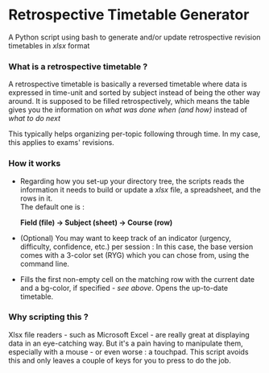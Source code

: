 # Retrospective Timetable Generator
A Python script using bash to generate and/or update retrospective revision timetables in *xlsx* format

### What is a retrospective timetable ?
A retrospective timetable is basically a reversed timetable where data is expressed in time-unit and sorted by subject instead of being the other way around. 
It is supposed to be filled retrospectively, which means the table gives you the information on *what was done when (and how)* instead of *what to do next*

This typically helps organizing per-topic following through time. In my case, this applies to exams' revisions.  
### How it works
- Regarding how you set-up your directory tree, the scripts reads the information it needs to build or update a *xlsx* file, a spreadsheet, and the rows in it.    
  The default one is :
  
  **Field (file) -> Subject (sheet) -> Course (row)**

- (Optional) You may want to keep track of an indicator (urgency, difficulty, confidence, etc.) per session :
  In this case, the base version comes with a 3-color set (RYG) which you can chose from, using the command line.
  
- Fills the first non-empty cell on the matching row with the current date and a bg-color, if specified - *see above*.
  Opens the up-to-date timetable.

### Why scripting this ?
Xlsx file readers - such as Microsoft Excel - are really great at displaying data in an eye-catching way.
But it's a pain having to manipulate them, especially with a mouse - or even worse : a touchpad.
This script avoids this and only leaves a couple of keys for you to press to do the job.


